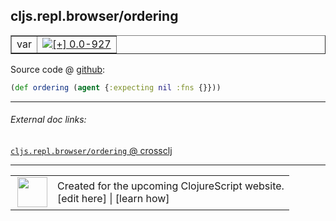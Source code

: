 ## cljs.repl.browser/ordering



 <table border="1">
<tr>
<td>var</td>
<td><a href="https://github.com/cljsinfo/cljs-api-docs/tree/0.0-927"><img valign="middle" alt="[+] 0.0-927" title="Added in 0.0-927" src="https://img.shields.io/badge/+-0.0--927-lightgrey.svg"></a> </td>
</tr>
</table>









Source code @ [github](https://github.com/clojure/clojurescript/blob/r2723/src/clj/cljs/repl/browser.clj#L121):

```clj
(def ordering (agent {:expecting nil :fns {}}))
```

<!--
Repo - tag - source tree - lines:

 <pre>
clojurescript @ r2723
└── src
    └── clj
        └── cljs
            └── repl
                └── <ins>[browser.clj:121](https://github.com/clojure/clojurescript/blob/r2723/src/clj/cljs/repl/browser.clj#L121)</ins>
</pre>

-->

---



###### External doc links:

[`cljs.repl.browser/ordering` @ crossclj](http://crossclj.info/fun/cljs.repl.browser/ordering.html)<br>

---

 <table>
<tr><td>
<img valign="middle" align="right" width="48px" src="http://i.imgur.com/Hi20huC.png">
</td><td>
Created for the upcoming ClojureScript website.<br>
[edit here] | [learn how]
</td></tr></table>

[edit here]:https://github.com/cljsinfo/cljs-api-docs/blob/master/cljsdoc/cljs.repl.browser/ordering.cljsdoc
[learn how]:https://github.com/cljsinfo/cljs-api-docs/wiki/cljsdoc-files

<!--

This information was too distracting to show to readers, but I'll leave it
commented here since it is helpful to:

- pretty-print the data used to generate this document
- and show how to retrieve that data



The API data for this symbol:

```clj
{:ns "cljs.repl.browser",
 :name "ordering",
 :type "var",
 :source {:code "(def ordering (agent {:expecting nil :fns {}}))",
          :title "Source code",
          :repo "clojurescript",
          :tag "r2723",
          :filename "src/clj/cljs/repl/browser.clj",
          :lines [121]},
 :full-name "cljs.repl.browser/ordering",
 :full-name-encode "cljs.repl.browser/ordering",
 :history [["+" "0.0-927"]]}

```

Retrieve the API data for this symbol:

```clj
;; from Clojure REPL
(require '[clojure.edn :as edn])
(-> (slurp "https://raw.githubusercontent.com/cljsinfo/cljs-api-docs/catalog/cljs-api.edn")
    (edn/read-string)
    (get-in [:symbols "cljs.repl.browser/ordering"]))
```

-->
